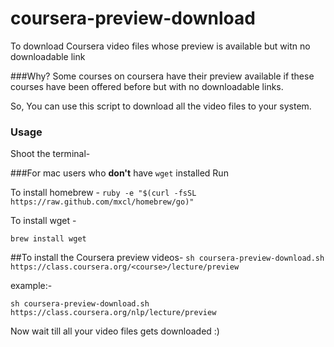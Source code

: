 coursera-preview-download
=========================

To download Coursera video files whose preview is available but witn no downloadable link

###Why?
Some courses on coursera have their preview available if these courses have been offered before but with no 
downloadable links.

So, You can use this script to download all the video files to your system.


### Usage

Shoot the terminal-


###For mac users who **don't** have `wget` installed
Run 

To install homebrew -
`ruby -e "$(curl -fsSL https://raw.github.com/mxcl/homebrew/go)"`

To install wget -

`brew install wget`

##To install the Coursera preview videos-
`sh coursera-preview-download.sh https://class.coursera.org/<course>/lecture/preview`

example:- 

`sh coursera-preview-download.sh https://class.coursera.org/nlp/lecture/preview`



Now wait till all your video files gets downloaded :)
